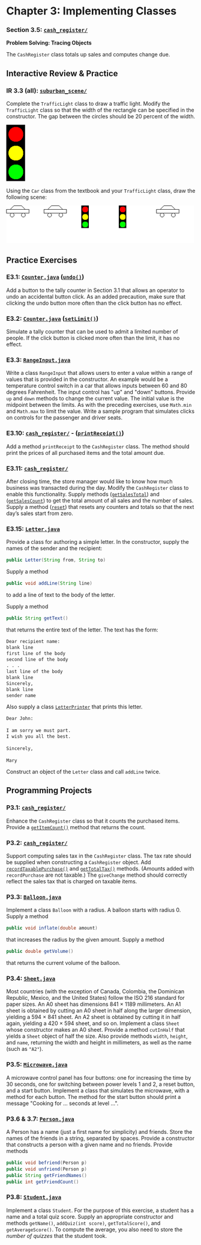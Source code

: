 # Chapter 3: Implementing Classes

### Section 3.5: [`cash_register/`](./cash_register/)

**Problem Solving: Tracing Objects**

The `CashRegister` class totals up sales and computes change due.

## Interactive Review & Practice

### IR 3.3 (all): [`suburban_scene/`](./suburban_scene/)

Complete the `TrafficLight` class to draw a traffic light. Modify the `TrafficLight` class so that the width of the rectangle can be specified in the constructor. The gap between the circles should be 20 percent of the width.

![resulting traffic light](./suburban_scene/traffic_light.png)

Using the `Car` class from the textbook and your `TrafficLight` class, draw the following scene:

![suburban scene](./suburban_scene/suburban_scene.png)

## Practice Exercises

### E3.1: [`Counter.java`](./Counter.java) ([`undo()`](./Counter.java#L43))

Add a button to the tally counter in Section 3.1 that allows an operator to undo an accidental button click. As an added precaution, make sure that clicking the undo button more often than the click button has no effect.

### E3.2: [`Counter.java`](./Counter.java) ([`setLimit()`](./Counter.java#L25))

Simulate a tally counter that can be used to admit a limited number of people. If the click button is clicked more often than the limit, it has no effect.

### E3.3: [`RangeInput.java`](./RangeInput.java)

Write a class `RangeInput` that allows users to enter a value within a range of values that is provided in the constructor. An example would be a temperature control switch in a car that allows inputs between 60 and 80 degrees Fahrenheit. The input control has "up" and "down" buttons. Provide `up` and `down` methods to change the current value. The initial value is the midpoint between the limits. As with the preceding exercises, use `Math.min` and `Math.max` to limit the value. Write a sample program that simulates clicks on controls for the passenger and driver seats.

### E3.10: [`cash_register/`](./cash_register/) - ([`printReceipt()`](./cash_register/CashRegister.java#L120))

Add a method `printReceipt` to the `CashRegister` class. The method should print the prices of all purchased items and the total amount due.

### E3.11: [`cash_register/`](./cash_register/)

After closing time, the store manager would like to know how much business was transacted during the day. Modify the `CashRegister` class to enable this functionality. Supply methods ([`getSalesTotal`](./cash_register/CashRegister.java#L164)) and ([`getSalesCount`](./cash_register/CashRegister.java#L156)) to get the total amount of all sales and the number of sales. Supply a method ([`reset`](./cash_register/CashRegister.java#L171)) that resets any counters and totals so that the next day’s sales start from zero.

### E3.15: [`Letter.java`](./Letter.java)

Provide a class for authoring a simple letter. In the constructor, supply the names of the sender and the recipient:

```java
public Letter(String from, String to)
```

Supply a method

```java
public void addLine(String line)
```

to add a line of text to the body of the letter.

Supply a method

```java
public String getText()
```

that returns the entire text of the letter. The text has the form:

```
Dear recipient name:
blank line 
first line of the body
second line of the body
. . .
last line of the body
blank line 
Sincerely, 
blank line
sender name 
```

Also supply a class [`LetterPrinter`](./LetterPrinter.java) that prints this letter.

```
Dear John:
   
I am sorry we must part.
I wish you all the best.
   
Sincerely,
   
Mary 
```

Construct an object of the `Letter` class and call `addLine` twice.

## Programming Projects

### P3.1: [`cash_register/`](./cash_register/)

Enhance the `CashRegister` class so that it counts the purchased items. Provide a [`getItemCount()`](./cash_register/CashRegister.java#L108) method that returns the count.

### P3.2: [`cash_register/`](./cash_register/)

Support computing sales tax in the `CashRegister` class. The tax rate should be supplied when constructing a `CashRegister` object. Add [`recordTaxablePurchase()`](./cash_register/CashRegister.java#L61) and [`getTotalTax()`](./cash_register/CashRegister.java#L101) methods. (Amounts added with `recordPurchase` are not taxable.) The `giveChange` method should correctly reflect the sales tax that is charged on taxable items.

### P3.3: [`Balloon.java`](./Balloon.java)

Implement a class `Balloon` with a radius. A balloon starts with radius 0. Supply a method

```java
public void inflate(double amount)
```

that increases the radius by the given amount. Supply a method

```java
public double getVolume()
```

that returns the current volume of the balloon.

### P3.4: [`Sheet.java`](./Sheet.java)

Most countries (with the exception of Canada, Colombia, the Dominican Republic, Mexico, and the United States) follow the ISO 216 standard for paper sizes. An A0 sheet has dimensions 841 × 1189 millimeters. An A1 sheet is obtained by cutting an A0 sheet in half along the larger dimension, yielding a 594 × 841 sheet. An A2 sheet is obtained by cutting it in half again, yielding a 420 × 594 sheet, and so on. Implement a class `Sheet` whose constructor makes an A0 sheet. Provide a method `cutInHalf` that yields a `Sheet` object of half the size. Also provide methods `width`, `height`, and `name`, returning the width and height in millimeters, as well as the name (such as `"A2"`).

### P3.5: [`Microwave.java`](./Microwave.java)

A microwave control panel has four buttons: one for increasing the time by 30 seconds, one for switching between power levels 1 and 2, a reset button, and a start button. Implement a class that simulates the microwave, with a method for each button. The method for the start button should print a message "Cooking for ... seconds at level ...".

### P3.6 & 3.7: [`Person.java`](./Person.java)

A Person has a name (just a first name for simplicity) and friends. Store the names of the friends in a string, separated by spaces. Provide a constructor that constructs a person with a given name and no friends. Provide methods

```java
public void befriend(Person p)
public void unfriend(Person p)
public String getFriendNames()
public int getFriendCount()
```

### P3.8: [`Student.java`](./Student.java)

Implement a class `Student`. For the purpose of this exercise, a student has a name and a total quiz score. Supply an appropriate constructor and methods `getName()`, `addQuiz(int score)`, `getTotalScore()`, and `getAverageScore()`. To compute the average, you also need to store the *number of quizzes* that the student took.
